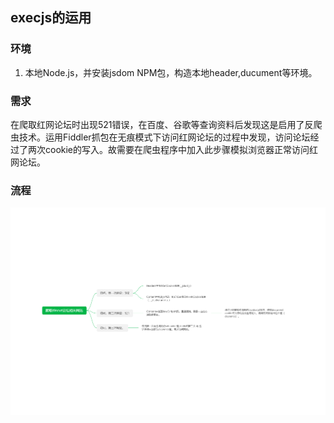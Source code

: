## execjs的运用
### 环境
1. 本地Node.js，并安装jsdom NPM包，构造本地header,ducument等环境。

### 需求
在爬取红网论坛时出现521错误，在百度、谷歌等查询资料后发现这是启用了反爬虫技术。运用Fiddler抓包在无痕模式下访问红网论坛的过程中发现，访问论坛经过了两次cookie的写入。故需要在爬虫程序中加入此步骤模拟浏览器正常访问红网论坛。

### 流程
![流程图](./static/1.png)
